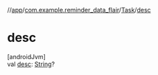 //[app](../../../index.md)/[com.example.reminder_data_flair](../index.md)/[Task](index.md)/[desc](desc.md)

# desc

[androidJvm]\
val [desc](desc.md): [String](https://kotlinlang.org/api/latest/jvm/stdlib/kotlin/-string/index.html)?
